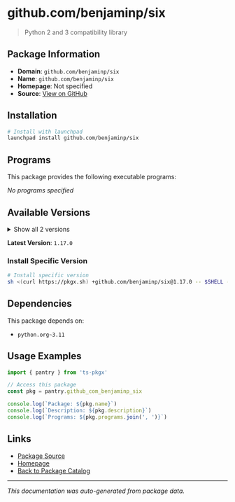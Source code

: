 # github.com/benjaminp/six

> Python 2 and 3 compatibility library

## Package Information

- **Domain**: `github.com/benjaminp/six`
- **Name**: `github.com/benjaminp/six`
- **Homepage**: Not specified
- **Source**: [View on GitHub](https://github.com/pkgxdev/pantry/tree/main/projects/github.com/benjaminp/six/package.yml)

## Installation

```bash
# Install with launchpad
launchpad install github.com/benjaminp/six
```

## Programs

This package provides the following executable programs:

*No programs specified*

## Available Versions

<details>
<summary>Show all 2 versions</summary>

- `1.17.0`, `1.16.0`

</details>

**Latest Version**: `1.17.0`

### Install Specific Version

```bash
# Install specific version
sh <(curl https://pkgx.sh) +github.com/benjaminp/six@1.17.0 -- $SHELL -i
```

## Dependencies

This package depends on:

- `python.org~3.11`

## Usage Examples

```typescript
import { pantry } from 'ts-pkgx'

// Access this package
const pkg = pantry.github_com_benjaminp_six

console.log(`Package: ${pkg.name}`)
console.log(`Description: ${pkg.description}`)
console.log(`Programs: ${pkg.programs.join(', ')}`)
```

## Links

- [Package Source](https://github.com/pkgxdev/pantry/tree/main/projects/github.com/benjaminp/six/package.yml)
- [Homepage](#)
- [Back to Package Catalog](../package-catalog.md)

---

*This documentation was auto-generated from package data.*

